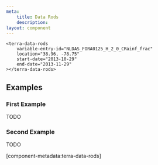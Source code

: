 ```yaml
---
meta:
    title: Data Rods
    description:
layout: component
---
```


```html:preview
<terra-data-rods
    variable-entry-id="NLDAS_FORA0125_H_2_0_CRainf_frac"
    location="38.96, -78.75"
    start-date="2013-10-29"
    end-date="2013-11-29"
></terra-data-rods>
```

## Examples

### First Example

TODO

### Second Example

TODO

[component-metadata:terra-data-rods]
